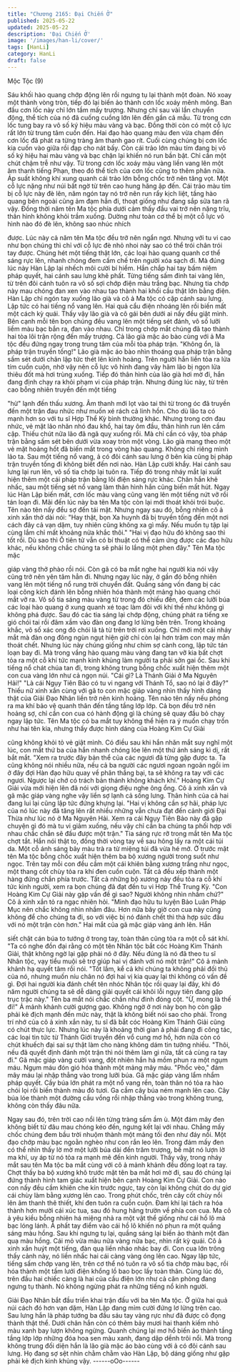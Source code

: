 ```yaml
---
title: "Chương 2165: Đại Chiến Ở"
published: 2025-05-22
updated: 2025-05-22
description: 'Đại Chiến Ở'
image: '/images/han-li/cover/'
tags: [HanLi]
category: HanLi
draft: false
---
```


Mộc Tộc (9)

Sáu khối hào quang chớp động lên rồi ngưng tụ lại thành một
đoàn. Nó xoay một thành vòng tròn, tiếp đó lại biến ảo thành cơn
lốc xoáy mênh mông.
Ban đầu cơn lốc này chỉ lớn tầm mấy trượng. Nhưng chỉ sau vài
lần chuyển động, thể tích của nó đã cuống cuồng lớn lên đến gần
cả mẫu. Từ trong cơn lốc tung bay ra vô số ký hiệu màu vàng và
bạc. Đồng thời còn có một cỗ lực rất lớn từ trung tâm cuốn đến.
Hai đạo hào quang màu đen vừa chạm đến cơn lốc đã phát ra
từng tràng âm thanh gao rít. Cuối cùng chúng bị cơn lốc kia cuốn
vào giữa rồi đạp cho nát bấy.
Còn cái trảo lớn màu tím đang bị vô số ký hiệu hai màu vàng và
bạc chặn lại khiến nó run bần bật.
Chỉ cần một chút chậm trễ như vậy. Từ trong cơn lốc xoáy màu
vàng liền vang lên một âm thanh tiếng Phạn, theo đó thể tích của
cơn lốc cũng to thêm phân nửa.
Áp suất không khí xung quanh cái trảo lớn bỗng chốc trở nên
tăng vọt. Một cỗ lực nặng như núi bất ngờ từ trên cao hung hăng
ập đến.
Cái trảo màu tím bị cỗ lực này đè lên, năm ngón tay nó trở nên
run rẩy kịch liệt, tầng hào quang bên ngoài cũng ảm đạm hẳn đi,
thoạt giống như đang sắp sửa tan rã vậy.
Đồng thời năm tên Ma tộc phía dưới cảm thấy đầu vai trở nên
nặng trĩu, thân hình không khỏi trầm xuống. Dường như toàn cơ
thể bị một cỗ lực vô hình nào đó đè lên, không sao nhúc nhích

được.
Lúc này cả năm tên Ma tộc đều trở nên ngẩn ngơ.
Nhưng với tu vi cao như bọn chúng thì chỉ với cỗ lực đè nhỏ nhoi
này sao có thể trói chân trói tay được. Chúng hét một tiếng thật
lớn, các loại hào quang quanh cơ thể sáng rực lên, nhanh chóng
đem cấm chế trên người xóa sạch đi.
Mà đúng lúc này Hàn Lập lại nhếch môi cười bí hiểm. Hắn chắp
hai tay bấm niệm pháp quyết, hai cánh sau lưng khẽ phất. Từng
tiếng sấm đinh tai vàng lên, từ trên đôi cánh tuôn ra vô số sợi
chớp điện màu trắng bạc. Nhưng tia chớp này mau chóng đan
xen vào nhau tạo thành hai khối cầu thật lớn bằng điện.
Hàn Lập chỉ ngón tay xuống lão già và cô ả Ma tộc có cặp cánh
sau lưng.
Lập tức có hai tiếng nổ vang lên. Hai quả cẩu điện nhoáng lên rồi
biến mất một cách kỳ quái.
Thấy vậy lão già và cô gái bên dưới ai nấy đều giật mình. Bên
cạnh mỗi tên bọn chúng đều vang lên một tiếng sét đánh, vô số
lưỡi liềm màu bạc bắn ra, đan vào nhau. Chỉ trong chớp mắt
chúng đã tạo thành hai tòa lôi trận rộng đến mấy trượng.
Cả lão già mặc áo bào cùng với ả Ma tộc đều đứng ngay trong
trung tâm của mỗi tòa pháp trận.
"Không ổn, là pháp trận truyền tống!"
Lão già mặc áo bào nhìn thoáng qua pháp trận bằng sấm sét
dưới chân lập tức thét lên kinh hoảng. Trên người hắn liền tỏa ra
lửa tím cuồn cuộn, nhờ vậy nên cỗ lực vô hình đang vây hãm lão
bị ngọn lửa thiêu đốt mà hơi trùng xuống.
Tiếp đó thân hình của lão già hơi mờ đi, hắn đang định chạy ra
khỏi phạm vi của pháp trận.
Nhưng đúng lúc này, từ trên cao bỗng nhiên truyền đến một tiếng

"hừ" lạnh đến thấu xương.
Âm thanh mới lọt vào tai thì từ trong óc đã truyền đến một trận
đau nhức như muốn xé rách cả linh hồn.
Cho dù lão ta có mạnh hơn so với tu sĩ Hợp Thể Kỳ bình thường
khác. Nhưng trong cơn đau nhức, vẻ mặt lão nhăn nhó đau khổ,
hai tay ôm đầu, thân hình run lên cầm cập. Thiếu chút nữa lão đã
ngã quỵ xuống rồi.
Mà chỉ cần có vậy, tòa pháp trận bằng sấm sét bên dưới vừa xoay
tròn một vòng. Lão già mang theo một vẻ mặt hoảng hốt đã biến
mất trong vòng hào quang.
Không chỉ riêng mình lão ta. Sau một tiếng nổ vang, ả có đôi cánh
sau lưng ở bên kia cũng bị pháp trận truyền tống đi không biết
đến nơi nào.
Hàn Lập cười khẩy. Hai cánh sau lưng lại run lên, vô số tia chớp
lại tuôn ra. Tiếp đó trong nháy mắt lại xuất hiện thêm một cái pháp
trận bằng lôi điện sáng rực khác.
Chân hắn khẽ nhấc, sau một tiếng sét nổ vang làm thân hình hắn
cũng biến mất hút.
Ngay lúc Hàn Lập biến mất, cơn lốc màu vàng cũng vang lên một
tiếng nứt vỡ rồi tán loạn đi.
Mãi đến lúc này ba tên Ma tộc còn lại mới thoát khỏi trói buộc.
Tên nào tên nấy đều sợ đến tái mặt.
Nhưng ngay sau đó, bỗng nhiên cô ả xinh xắn thở dài nói:
"Hay thật, bọn Xa huynh đã bị truyền tống đến một nơi cách đây
cả vạn dặm, tuy nhiên cũng không xa gì mấy. Nếu muốn tụ tập lại
cùng lắm chỉ mất khoảng nửa khắc thôi."
"Hai vị đạo hữu đó không sao thì tốt rồi. Dù sao thì Ô tiên tử vẫn
có bí thuật có thể cảm ứng được các đạo hữu khác, nếu không
chắc chúng ta sẽ phải lo lắng một phen đây." Tên Ma tộc mặc

giáp vàng thở phào rồi nói.
Còn gã có ba mắt nghe hai người kia nói vậy cũng trở nên yên
tâm hẳn đi.
Nhưng ngay lúc này, ở gần đó bỗng nhiên vang lên một tiếng nổ
rung trời chuyển đất.
Quầng sáng vốn đang bị các loại công kích đánh lên bỗng nhiên
hóa thành một mảng hào quang chói mắt vỡ ra. Vô số tia sáng
màu vàng từ trong đó chiếu đến, đem các lưỡi búa các loại hào
quang ở xung quanh xé toạc làm đôi với khí thế như không gì
không phá được. Sau đó các tia sáng lại chớp động, chúng phát
ra tiếng xe gió chói tai rồi đâm xầm vào đàn ong đang lơ lửng bên
trên.
Trong khoảng khắc, vô số xác ong đỏ chói lả tả từ trên trời rơi
xuống. Chỉ mới một cái nháy mắt mà đàn ong đông ngùn ngụt
hiện giờ chỉ còn lại hơn trăm con may mắn thoát chết. Nhưng lúc
này chúng giống như chim sợ cành cong, lập tức tán loạn bay đi.
Mà trong vầng hào quang màu vàng đang tan vỡ kia bất chợt tỏa
ra một cỗ khí tức mạnh kinh khủng làm người ta phải sởn gai ốc.
Sau khi tiếng nổ chát chúa tan đi, trong không trung bỗng chốc
xuất hiện thêm một con cua vàng lớn như cả ngọn núi.
"Cái gì? Là Thánh Giải ở Ma Nguyên Hải!"
"Là cái Ngụy Tiên Bảo có tu vi ngang với Thánh Tổ, sao nó lại ở
đây?"
Thiếu nữ xinh xắn cùng với gã to con mặc giáp vàng nhìn thấy
hình dáng thật của Giải Đạo Nhân liền trở nên kinh hoảng. Tên
nào tên nấy nếu phóng ra ma khí bảo vệ quanh thân đến tầng
tầng lớp lớp. Cả bọn đều trở nên hoảng sợ, chỉ cần con cua có
hành động gì là chúng sẽ quay đầu bỏ chạy ngay lập tức.
Tên Ma tộc có ba mắt tuy không thể hiện ra ý muốn chạy trốn như
hai tên kia, nhưng thấy được hình dáng của Hoàng Kim Cự Giải

cũng không khỏi tỏ vẻ giật mình. Có điều sau khi hắn nhăn mắt
suy nghĩ một lúc, con mắt thứ ba của hắn nhanh chóng lóe lên
một thứ ánh sáng kì dị, rất bắt mắt.
"Xem ra trước đây bản thể của các ngươi đã từng gặp được ta. Ta
cũng không nói nhiều nữa, nếu cả ba người các ngươi ngoan
ngoãn ngồi im ở đây đợi Hàn đạo hữu quay về phân thắng bại, ta
sẽ không ra tay với các ngươi. Ngược lại chớ có trách bản thánh
không khách khí." Hoàng Kim Cự Giải vừa mới hiện lên đã nói với
giọng điệu nghe ông ổng.
Cô ả xinh xắn và gã mặc giáp vàng nghe vậy liền sợ lạnh cả sống
lưng. Thân hình của cả hai đang lui lại cũng lập tức đứng khựng
lại.
"Hai vị không cần sợ hãi, pháp lực của nó lúc này đã tăng lên rất
nhiều những vẫn chưa đạt đến cảnh giới Đại Thừa như lúc nó ở
Ma Nguyên Hải. Xem ra cái Ngụy Tiên Bảo này đã gặp chuyện gì
đó mà tu vi giảm xuống, nếu vậy chỉ cần ba chúng ta phối hợp với
nhau chắc chắn sẽ đấu được một trận." Tia sáng rực rỡ trong mắt
tên Ma tộc chợt tắt. Hắn nói thật to, đồng thời vòng tay về sau
hông lấy ra một cái túi da.
Một cỗ ánh sáng bảy màu trà ra từ miệng túi đã vừa hé mở. Ở
trước mặt tên Ma tộc bỗng chốc xuất hiện thêm ba bộ xương
người trong suốt như ngọc. Trên tay mỗi con đều cầm một cái
khiên bằng xương trắng như ngọc, một thang cốt chùy tỏa ra khí
đen cuồn cuộn. Tất cả đều xếp thành một hàng đứng chắn phía
trước.
Tất cả những bộ xương này đều tỏa ra cỗ khí tức kinh người,
xem ra bọn chúng đã đạt đến tu vi Hợp Thể Trung Kỳ.
"Con Hoàng Kim Cự Giải này gặp vấn đề gì sao? Người không
nhìn nhầm chứ?" Cô ả xinh xắn tỏ ra ngạc nhiên hỏi.
"Minh đạo hữu tu luyện Bảo Luân Pháp Mục nên chắc không nhìn
nhầm đâu. Hơn nữa bây giờ con cua này cũng không để cho
chúng ta đi, so với việc bị nó đánh chết thì thà hợp sức đấu với nó
một trận còn hơn." Hai mắt của gã mặc giáp vàng ánh lên. Hắn

siết chặt cán búa to tướng ở trong tay, toàn thân cũng tỏa ra một
cỗ sát khí.
"Ta có nghe đồn đại rằng có một tên Nhân tộc bắt cóc Hoàng Kim
Thánh Giải, thật không ngờ lại gặp phải nó ở đây. Nếu đúng là nó
đã theo tu sĩ Nhân tộc, vạy tiểu muội sẽ trợ giúp hai vị đánh với nó
một trận!" Cô ả mảnh khảnh hạ quyết tâm rồi nói.
"Tốt lắm, kể cả khi chúng ta không phải đối thủ của nó, nhưng
muốn níu chân nó đợi hai vị kia quay lại thì không có vấn đề gì.
Đợi hai người kia đánh chết tên nhóc Nhân tộc rồi quay lại đây,
khi đó năm người chúng ta sẽ dễ dàng giải quyết cái khôi lỗi ngụy
tiên đang gặp trục trặc này." Tên ba mắt nói chắc chắn như đinh
đóng cột.
"Ừ, mong là thế đi!" Ả mảnh khảnh cười gượng gạo.
Không ngờ ở nơi này bọn họ còn gặp phải kẻ địch mạnh đến mức
này, thật là không biết nói sao cho phải.
Trong trí nhớ của cô ả xinh xắn này, tu sĩ đã bắt cóc Hoàng Kim
Thánh Giải cũng có chút thực lực. Nhưng lúc này là khoảng thời
gian ả phải đang đi công tác, các loại tin tức từ Thánh Giới truyền
đến vổ cung mơ hồ, hơn nữa còn có chút khuếch đại sai sự thật
làm cho nàng không dám tin tưởng nhiều.
"Thôi, nếu đã quyết định đánh một trận thì nói thêm làm gì nữa,
tất cả cùng ra tay đi." Gã mặc giáp vàng cười vang, đột nhiên hắn
há mồm phun ra một ngụm máu.
Ngụm máu đón gió hóa thành một mảng mây máu. "Phốc vèo,"
đám mây máu lại nhập thẳng vào trong lưỡi búa.
Gã mặc giáp vàng lẩm nhẩm pháp quyết. Cầy búa lớn phát ra một
nổ vang rền, toàn thân nó tỏa ra hào chói lọi rồi biến thành màu
đỏ tươi. Ga cầm cây búa ném mạnh lên cao.
Cây búa lóe thành một đường cầu vồng rồi nhập thẳng vào trong
không trung, không còn thấy đâu nữa.

Ngay sau đó, trên trời cao nổi lên từng tràng sấm ầm ù. Một đám
mây đen không biết từ đâu mau chóng kéo đến, ngưng kết lại với
nhau. Chẳng mấy chốc chúng đem bầu trời nhuộm thành một
mảng tối đen như đáy nồi.
Một đạo chớp màu bạc ngoằn nghèo như con rắn leo lên. Trong
đám mấy đen có thể nhìn thấy lờ mờ một lưỡi búa dài đến trăm
trượng, bề mặt nó lượn lờ ma khí, uy áp từ nó tỏa ra mạnh mẽ
đến kinh người.
Thấy vậy, trong nháy mắt sau tên Ma tộc ba mắt cùng với cô ả
mảnh khảnh đều đồng loạt ra tay.
Chợt thấy ba bộ xương khô trước mặt tên ba mắt hơi mờ đi, sau
đó chúng lại đứng thành hình tam giác xuất hiện bên cạnh Hoàng
Kim Cự Giải. Con nào con nấy đều cầm khiên che kín trước
ngực, tay còn lại không chút do dự giơ cái chùy làm bằng xương
lên cao.
Trong phút chốc, trên cây cốt chùy nổi lên âm thanh thê thiết, khí
đen tuôn ra cuồn cuộn. Đam khí lại tách ra hóa thành hơn mười
cái xúc tua, sau đó hung hăng trườn về phía con cua.
Ma cô ả yêu kiều bỗng nhiên há miệng nhả ra một vật thể giống
như cái hồ lô mà bạc lóng lánh. Ả phất tay điểm vào cái hồ lô
khiến nó phun ra một quầng sáng màu hồng. Sau khi ngưng tụ lại,
quầng sáng lại biến ảo thành một đàn quạ màu hồng.
Cái mỏ vừa màu nửa vàng nửa bạc, nhìn rất kỳ quái.
Cô ả xinh xắn huýt một tiếng, đàn quạ liền nháo nhác bay đi.
Con cua lớn trông thấy cảnh này, nó liền nhấc hai cái càng vàng
óng lên cao. Ngay lập tức, tiếng sấm chớp vang lên, trên cơ thể
nó tuôn ra vô số tia chớp màu bạc, rồi hóa thành một tấm lưới
điện khổng lồ bao bọc lấy toàn thân.
Cùng lúc đó, trên đầu hai chiếc càng là hai của cầu điện lớn như
cả căn phòng đang ngưng tụ thành. Nó không ngừng phát ra
những tiếng nổ kinh người.

Giải Đạo Nhân bắt đầu triển khai trận đấu với ba tên Ma tộc.
Ở giữa hai quả núi cách đó hơn vạn dặm, Hàn Lập đang mỉm
cười đứng lơ lửng trên cao. Sau lưng hắn là pháp tướng ba đầu
sáu tay vàng rực như đã được cô đọng thành thật thể. Dưới chân
hắn còn có thêm bảy mươi hai thanh kiếm nhỏ màu xanh bay
lượn không ngừng. Quanh chúng lại mơ hổ biến ảo thành tầng
tầng lớp lớp những đóa hoa sen màu xanh, đang dập dềnh trôi
nổi.
Mà trong không trung đối diện hắn là lão già mặc áo bào cùng với
ả có đôi cánh sau lưng. Họ đang sợ sệt nhìn chằm chằm vào Hàn
Lập, bộ dáng giống như gặp phải kẻ địch kinh khủng vậy.
------oOo------
